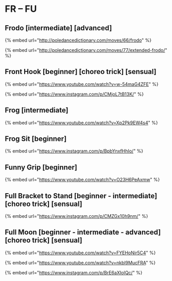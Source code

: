# FR – FU

## Frodo \[intermediate] \[advanced]&#x20;

{% embed url="http://poledancedictionary.com/moves/66/frodo" %}

{% embed url="http://poledancedictionary.com/moves/77/extended-frodo/" %}

## Front Hook \[beginner] \[choreo trick] \[sensual]

{% embed url="https://www.youtube.com/watch?v=w-54maG4ZFE" %}

{% embed url="https://www.instagram.com/p/CMjoL7tB13K/" %}

## Frog \[intermediate]

{% embed url="https://www.youtube.com/watch?v=Xp2Pk9EW4s4" %}

## Frog Sit \[beginner]

{% embed url="https://www.instagram.com/p/BpbYnxfHhIo/" %}

## Funny Grip \[beginner]

{% embed url="https://www.youtube.com/watch?v=O23H6PeAxmw" %}

## Full Bracket to Stand \[beginner - intermediate] \[choreo trick] \[sensual]

{% embed url="https://www.instagram.com/p/CMZGx10h9nm/" %}

## Full Moon \[beginner - intermediate - advanced] \[choreo trick] \[sensual]

{% embed url="https://www.youtube.com/watch?v=FYEHoNir5C4" %}

{% embed url="https://www.youtube.com/watch?v=nkbl9MucFRA" %}

{% embed url="https://www.instagram.com/p/BrE6aXIoIQc/" %}

